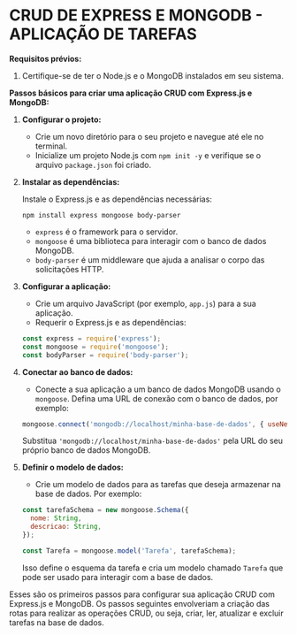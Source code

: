# CRUD DE EXPRESS E MONGODB - APLICAÇÃO DE TAREFAS
**Requisitos prévios:**

1. Certifique-se de ter o Node.js e o MongoDB instalados em seu sistema.

**Passos básicos para criar uma aplicação CRUD com Express.js e MongoDB:**

1. **Configurar o projeto:**

   - Crie um novo diretório para o seu projeto e navegue até ele no terminal.
   - Inicialize um projeto Node.js com `npm init -y` e verifique se o arquivo `package.json` foi criado.

2. **Instalar as dependências:**

   Instale o Express.js e as dependências necessárias:

   ```
   npm install express mongoose body-parser
   ```

   - `express` é o framework para o servidor.
   - `mongoose` é uma biblioteca para interagir com o banco de dados MongoDB.
   - `body-parser` é um middleware que ajuda a analisar o corpo das solicitações HTTP.

3. **Configurar a aplicação:**

   - Crie um arquivo JavaScript (por exemplo, `app.js`) para a sua aplicação.
   - Requerir o Express.js e as dependências:

   ```javascript
   const express = require('express');
   const mongoose = require('mongoose');
   const bodyParser = require('body-parser');
   ```

4. **Conectar ao banco de dados:**

   - Conecte a sua aplicação a um banco de dados MongoDB usando o `mongoose`. Defina uma URL de conexão com o banco de dados, por exemplo:

   ```javascript
   mongoose.connect('mongodb://localhost/minha-base-de-dados', { useNewUrlParser: true, useUnifiedTopology: true });
   ```

   Substitua `'mongodb://localhost/minha-base-de-dados'` pela URL do seu próprio banco de dados MongoDB.

5. **Definir o modelo de dados:**

   - Crie um modelo de dados para as tarefas que deseja armazenar na base de dados. Por exemplo:

   ```javascript
   const tarefaSchema = new mongoose.Schema({
     nome: String,
     descricao: String,
   });

   const Tarefa = mongoose.model('Tarefa', tarefaSchema);
   ```

   Isso define o esquema da tarefa e cria um modelo chamado `Tarefa` que pode ser usado para interagir com a base de dados.

Esses são os primeiros passos para configurar sua aplicação CRUD com Express.js e MongoDB. Os passos seguintes envolveriam a criação das rotas para realizar as operações CRUD, ou seja, criar, ler, atualizar e excluir tarefas na base de dados. 
